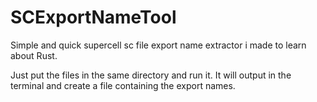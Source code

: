 # SCExportNameTool
Simple and quick supercell sc file export name extractor i made to learn about Rust.

Just put the files in the same directory and run it.
It will output in the terminal and create a file containing the export names.
